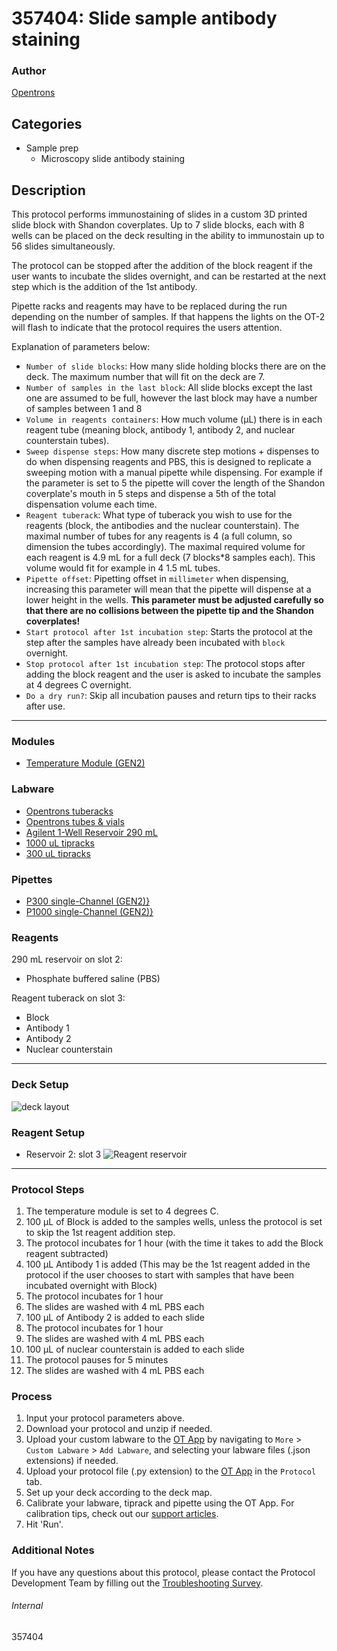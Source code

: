 # 357404: Slide sample antibody staining

### Author
[Opentrons](https://opentrons.com/)

## Categories
* Sample prep
	* Microscopy slide antibody staining

## Description
This protocol performs immunostaining of slides in a custom 3D printed slide block with Shandon coverplates.
Up to 7 slide blocks, each with 8 wells can be placed on the deck resulting in the ability to immunostain up to 56 slides simultaneously.

The protocol can be stopped after the addition of the block reagent if the user wants to incubate the slides overnight, and can be restarted at the next step which is the addition of the 1st antibody.

Pipette racks and reagents may have to be replaced during the run depending on the number of samples. If that happens the lights on the OT-2 will flash to indicate that the protocol requires the users attention.

Explanation of parameters below:
* `Number of slide blocks`: How many slide holding blocks there are on the deck. The maximum number that will fit on the deck are 7.
* `Number of samples in the last block`: All slide blocks except the last one are assumed to be full, however the last block may have a number of samples between 1 and 8
* `Volume in reagents containers`: How much volume (µL) there is in each reagent tube (meaning block, antibody 1, antibody 2, and nuclear counterstain tubes).
* `Sweep dispense steps`: How many discrete step motions + dispenses to do when dispensing reagents and PBS, this is designed to replicate a sweeping motion with a manual pipette while dispensing. For example if the parameter is set to 5 the pipette will cover the length of the Shandon coverplate's mouth in 5 steps and dispense a 5th of the total dispensation volume each time.
* `Reagent tuberack`: What type of tuberack you wish to use for the reagents (block, the antibodies and the nuclear counterstain). The maximal number of tubes for any reagents is 4 (a full column, so dimension the tubes accordingly). The maximal required volume for each reagent is 4.9 mL for a full deck (7 blocks*8 samples each). This volume would fit for example in 4 1.5 mL tubes.
* `Pipette offset`: Pipetting offset in `millimeter` when dispensing, increasing this parameter will mean that the pipette will dispense at a lower height in the wells. **This parameter must be adjusted carefully so that there are no collisions between the pipette tip and the Shandon coverplates!**
* `Start protocol after 1st incubation step`: Starts the protocol at the step after the samples have already been incubated with `block` overnight.
* `Stop protocol after 1st incubation step`: The protocol stops after adding the block reagent and the user is asked to incubate the samples at 4 degrees C overnight.
* `Do a dry run?`: Skip all incubation pauses and return tips to their racks after use.

---

### Modules
* [Temperature Module (GEN2)](https://shop.opentrons.com/collections/hardware-modules/products/tempdeck)

### Labware
* [Opentrons tuberacks](https://shop.opentrons.com/4-in-1-tube-rack-set/)
* [Opentrons tubes & vials](https://shop.opentrons.com/consumables/)
* [Agilent 1-Well Reservoir 290 mL](https://labware.opentrons.com/agilent_1_reservoir_290ml)
* [1000 uL tipracks](https://shop.opentrons.com/opentrons-1000-l-tips/)
* [300 uL tipracks](https://shop.opentrons.com/opentrons-300ul-tips-1000-refills/)

### Pipettes
* [P300 single-Channel (GEN2)}](https://shop.opentrons.com/single-channel-electronic-pipette-p20/)
* [P1000 single-Channel (GEN2)}](https://shop.opentrons.com/single-channel-electronic-pipette-p20/)

### Reagents
290 mL reservoir on slot 2:
* Phosphate buffered saline (PBS)

Reagent tuberack on slot 3:
* Block
* Antibody 1
* Antibody 2
* Nuclear counterstain

---

### Deck Setup
![deck layout](https://opentrons-protocol-library-website.s3.amazonaws.com/custom-README-images/357404/deck.jpg)

### Reagent Setup
* Reservoir 2: slot 3
![Reagent reservoir](https://opentrons-protocol-library-website.s3.amazonaws.com/custom-README-images/357404/reagent_tuberack.jpg)

---

### Protocol Steps
1. The temperature module is set to 4 degrees C.
2. 100 µL of Block is added to the samples wells, unless the protocol is set to skip the 1st reagent addition step.
3. The protocol incubates for 1 hour (with the time it takes to add the Block reagent subtracted)
4. 100 µL Antibody 1 is added (This may be the 1st reagent added in the protocol if the user chooses to start with samples that have been incubated overnight with Block)
5. The protocol incubates for 1 hour
6. The slides are washed with 4 mL PBS each
7. 100 µL of Antibody 2 is added to each slide
8. The protocol incubates for 1 hour
9.  The slides are washed with 4 mL PBS each
10. 100 µL of nuclear counterstain is added to each slide
11. The protocol pauses for 5 minutes
12. The slides are washed with 4 mL PBS each

### Process
1. Input your protocol parameters above.
2. Download your protocol and unzip if needed.
3. Upload your custom labware to the [OT App](https://opentrons.com/ot-app) by navigating to `More` > `Custom Labware` > `Add Labware`, and selecting your labware files (.json extensions) if needed.
4. Upload your protocol file (.py extension) to the [OT App](https://opentrons.com/ot-app) in the `Protocol` tab.
5. Set up your deck according to the deck map.
6. Calibrate your labware, tiprack and pipette using the OT App. For calibration tips, check out our [support articles](https://support.opentrons.com/en/collections/1559720-guide-for-getting-started-with-the-ot-2).
7. Hit 'Run'.

### Additional Notes
If you have any questions about this protocol, please contact the Protocol Development Team by filling out the [Troubleshooting Survey](https://protocol-troubleshooting.paperform.co/).

###### Internal
357404
